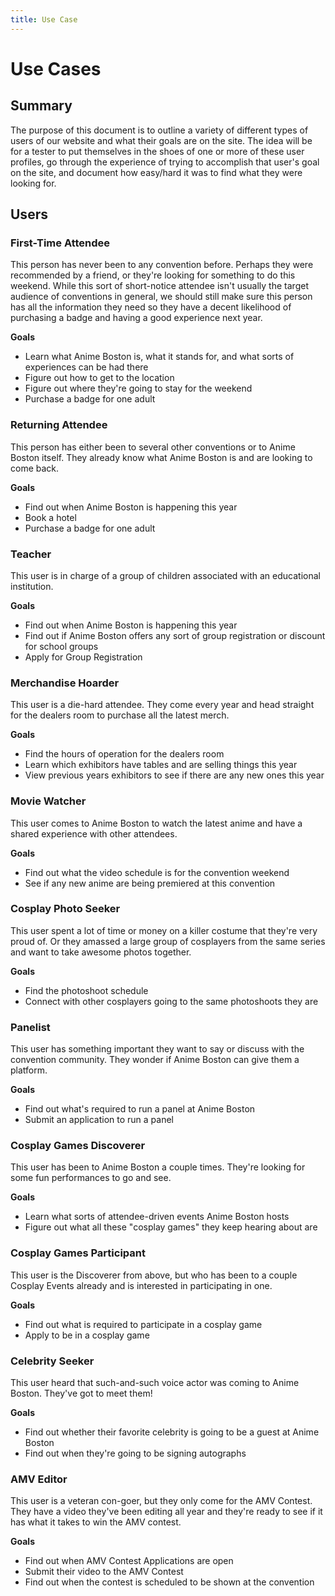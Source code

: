 ```yaml
---
title: Use Case
---
```

# Use Cases

## Summary
The purpose of this document is to outline a variety of different types of users of our website and what their goals are on the site. The idea will be for a tester to put themselves in the shoes of one or more of these user profiles, go through the experience of trying to accomplish that user's goal on the site, and document how easy/hard it was to find what they were looking for.

## Users

### First-Time Attendee
This person has never been to any convention before. Perhaps they were recommended by a friend, or they're looking for something to do this weekend. While this sort of short-notice attendee isn't usually the target audience of conventions in general, we should still make sure this person has all the information they need so they have a decent likelihood of purchasing a badge and having a good experience next year.

**Goals**
- Learn what Anime Boston is, what it stands for, and what sorts of experiences can be had there
- Figure out how to get to the location
- Figure out where they're going to stay for the weekend
- Purchase a badge for one adult

### Returning Attendee
This person has either been to several other conventions or to Anime Boston itself. They already know what Anime Boston is and are looking to come back.

**Goals**
- Find out when Anime Boston is happening this year
- Book a hotel
- Purchase a badge for one adult

### Teacher
This user is in charge of a group of children associated with an educational institution.

**Goals**
- Find out when Anime Boston is happening this year
- Find out if Anime Boston offers any sort of group registration or discount for school groups
- Apply for Group Registration

### Merchandise Hoarder
This user is a die-hard attendee. They come every year and head straight for the dealers room to purchase all the latest merch.

**Goals**
- Find the hours of operation for the dealers room
- Learn which exhibitors have tables and are selling things this year
- View previous years exhibitors to see if there are any new ones this year

### Movie Watcher
This user comes to Anime Boston to watch the latest anime and have a shared experience with other attendees.

**Goals**
- Find out what the video schedule is for the convention weekend
- See if any new anime are being premiered at this convention

### Cosplay Photo Seeker
This user spent a lot of time or money on a killer costume that they're very proud of. Or they amassed a large group of cosplayers from the same series and want to take awesome photos together.

**Goals**
- Find the photoshoot schedule
- Connect with other cosplayers going to the same photoshoots they are

### Panelist
This user has something important they want to say or discuss with the convention community. They wonder if Anime Boston can give them a platform.

**Goals**
- Find out what's required to run a panel at Anime Boston
- Submit an application to run a panel

### Cosplay Games Discoverer
This user has been to Anime Boston a couple times. They're looking for some fun performances to go and see.

**Goals**
- Learn what sorts of attendee-driven events Anime Boston hosts
- Figure out what all these "cosplay games" they keep hearing about are

### Cosplay Games Participant
This user is the Discoverer from above, but who has been to a couple Cosplay Events already and is interested in participating in one.

**Goals**
- Find out what is required to participate in a cosplay game
- Apply to be in a cosplay game

### Celebrity Seeker
This user heard that such-and-such voice actor was coming to Anime Boston. They've got to meet them!

**Goals**
- Find out whether their favorite celebrity is going to be a guest at Anime Boston
- Find out when they're going to be signing autographs

### AMV Editor
This user is a veteran con-goer, but they only come for the AMV Contest. They have a video they've been editing all year and they're ready to see if it has what it takes to win the AMV contest.

**Goals**
- Find out when AMV Contest Applications are open
- Submit their video to the AMV Contest
- Find out when the contest is scheduled to be shown at the convention
